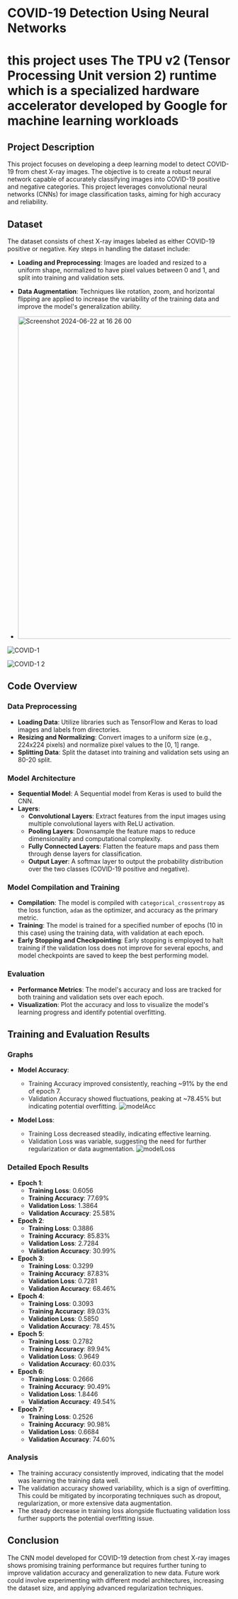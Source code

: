 # COVID-19 Detection Using Neural Networks
# this project uses The TPU v2 (Tensor Processing Unit version 2) runtime which is a specialized hardware accelerator developed by Google for machine learning workloads

## Project Description
This project focuses on developing a deep learning model to detect COVID-19 from chest X-ray images. The objective is to create a robust neural network capable of accurately classifying images into COVID-19 positive and negative categories. This project leverages convolutional neural networks (CNNs) for image classification tasks, aiming for high accuracy and reliability.

## Dataset
The dataset consists of chest X-ray images labeled as either COVID-19 positive or negative. Key steps in handling the dataset include:
- **Loading and Preprocessing**: Images are loaded and resized to a uniform shape, normalized to have pixel values between 0 and 1, and split into training and validation sets.
- **Data Augmentation**: Techniques like rotation, zoom, and horizontal flipping are applied to increase the variability of the training data and improve the model's generalization ability.

- <img width="727" alt="Screenshot 2024-06-22 at 16 26 00" src="https://github.com/mojibc1377/Neural-Network-Based-COVID-19-Detection-NN-COVID-Det-/assets/82224660/041e7558-5938-4bc7-9b66-88c2fb589557">

![COVID-1](https://github.com/mojibc1377/Neural-Network-Based-COVID-19-Detection-NN-COVID-Det-/assets/82224660/9ebfdeb3-5821-49f5-9fd0-2c67e367e880)

![COVID-1 2](https://github.com/mojibc1377/Neural-Network-Based-COVID-19-Detection-NN-COVID-Det-/assets/82224660/4e84b2f8-e898-4122-8230-39325f573fb6)


## Code Overview

### Data Preprocessing
- **Loading Data**: Utilize libraries such as TensorFlow and Keras to load images and labels from directories.
- **Resizing and Normalizing**: Convert images to a uniform size (e.g., 224x224 pixels) and normalize pixel values to the [0, 1] range.
- **Splitting Data**: Split the dataset into training and validation sets using an 80-20 split.

### Model Architecture
- **Sequential Model**: A Sequential model from Keras is used to build the CNN.
- **Layers**:
  - **Convolutional Layers**: Extract features from the input images using multiple convolutional layers with ReLU activation.
  - **Pooling Layers**: Downsample the feature maps to reduce dimensionality and computational complexity.
  - **Fully Connected Layers**: Flatten the feature maps and pass them through dense layers for classification.
  - **Output Layer**: A softmax layer to output the probability distribution over the two classes (COVID-19 positive and negative).

### Model Compilation and Training
- **Compilation**: The model is compiled with `categorical_crossentropy` as the loss function, `adam` as the optimizer, and accuracy as the primary metric.
- **Training**: The model is trained for a specified number of epochs (10 in this case) using the training data, with validation at each epoch.
- **Early Stopping and Checkpointing**: Early stopping is employed to halt training if the validation loss does not improve for several epochs, and model checkpoints are saved to keep the best performing model.

### Evaluation
- **Performance Metrics**: The model's accuracy and loss are tracked for both training and validation sets over each epoch.
- **Visualization**: Plot the accuracy and loss to visualize the model's learning progress and identify potential overfitting.

## Training and Evaluation Results

### Graphs
- **Model Accuracy**:
  - Training Accuracy improved consistently, reaching ~91% by the end of epoch 7.
  - Validation Accuracy showed fluctuations, peaking at ~78.45% but indicating potential overfitting.
![modelAcc](https://github.com/mojibc1377/Neural-Network-Based-COVID-19-Detection-NN-COVID-Det-/assets/82224660/4b523cf0-1502-44f6-849e-3084140fc992)


- **Model Loss**:
  - Training Loss decreased steadily, indicating effective learning.
  - Validation Loss was variable, suggesting the need for further regularization or data augmentation.
![modelLoss](https://github.com/mojibc1377/Neural-Network-Based-COVID-19-Detection-NN-COVID-Det-/assets/82224660/8691d667-d9c1-46e1-aea8-5a1dcb68e9f9)


### Detailed Epoch Results
- **Epoch 1**:
  - **Training Loss**: 0.6056
  - **Training Accuracy**: 77.69%
  - **Validation Loss**: 1.3864
  - **Validation Accuracy**: 25.58%
- **Epoch 2**:
  - **Training Loss**: 0.3886
  - **Training Accuracy**: 85.83%
  - **Validation Loss**: 2.7284
  - **Validation Accuracy**: 30.99%
- **Epoch 3**:
  - **Training Loss**: 0.3299
  - **Training Accuracy**: 87.83%
  - **Validation Loss**: 0.7281
  - **Validation Accuracy**: 68.46%
- **Epoch 4**:
  - **Training Loss**: 0.3093
  - **Training Accuracy**: 89.03%
  - **Validation Loss**: 0.5850
  - **Validation Accuracy**: 78.45%
- **Epoch 5**:
  - **Training Loss**: 0.2782
  - **Training Accuracy**: 89.94%
  - **Validation Loss**: 0.9649
  - **Validation Accuracy**: 60.03%
- **Epoch 6**:
  - **Training Loss**: 0.2666
  - **Training Accuracy**: 90.49%
  - **Validation Loss**: 1.8446
  - **Validation Accuracy**: 49.54%
- **Epoch 7**:
  - **Training Loss**: 0.2526
  - **Training Accuracy**: 90.98%
  - **Validation Loss**: 0.6684
  - **Validation Accuracy**: 74.60%

### Analysis
- The training accuracy consistently improved, indicating that the model was learning the training data well.
- The validation accuracy showed variability, which is a sign of overfitting. This could be mitigated by incorporating techniques such as dropout, regularization, or more extensive data augmentation.
- The steady decrease in training loss alongside fluctuating validation loss further supports the potential overfitting issue.

## Conclusion
The CNN model developed for COVID-19 detection from chest X-ray images shows promising training performance but requires further tuning to improve validation accuracy and generalization to new data. Future work could involve experimenting with different model architectures, increasing the dataset size, and applying advanced regularization techniques.

